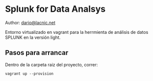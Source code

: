 # Splunk for Data Analsys

Author: dario@lacnic.net

Entorno virtualizado en vagrant para la herrmienta de análisis de datos SPLUNK en la versión light.

## Pasos para arrancar

Dentro de la carpeta raiz del proyecto, correr:

```
vagrant up --provision
```

